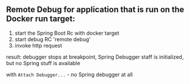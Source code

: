 ## Remote Debug for application that is run on the Docker run target:

1. start the Spring Boot Rc with docker target
2. start debug RC 'remote debug'
3. invoke http request

result: debugger stops at breakpoint, Spring Debugger staff is initialized, but no Spring stuff is available

with `Attach Debugger...` - no Spring debugger at all